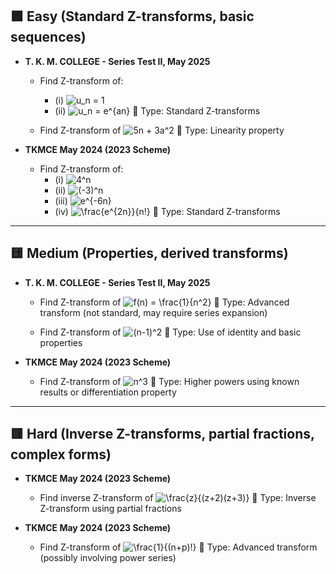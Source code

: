 ## 🟩 Easy (Standard Z-transforms, basic sequences)

- **T. K. M. COLLEGE - Series Test II, May 2025**
  - Find Z-transform of:
    - (i) <img src="https://latex.codecogs.com/png.latex?u_n%20%3D%201" alt="u_n = 1">
    - (ii) <img src="https://latex.codecogs.com/png.latex?u_n%20%3D%20e%5E%7Ban%7D" alt="u_n = e^{an}">
    🔹
    Type: Standard Z-transforms

  - Find Z-transform of <img src="https://latex.codecogs.com/png.latex?5n%20%2B%203a%5E2" alt="5n + 3a^2">
    🔹
    Type: Linearity property

- **TKMCE May 2024 (2023 Scheme)**
  - Find Z-transform of:
    - (i) <img src="https://latex.codecogs.com/png.latex?4%5En" alt="4^n">
    - (ii) <img src="https://latex.codecogs.com/png.latex?(-3)%5En" alt="(-3)^n">
    - (iii) <img src="https://latex.codecogs.com/png.latex?e%5E%7B-6n%7D" alt="e^{-6n}">
    - (iv) <img src="https://latex.codecogs.com/png.latex?%5Cfrac%7Be%5E%7B2n%7D%7D%7Bn!%7D" alt="\frac{e^{2n}}{n!}">
    🔹
    Type: Standard Z-transforms

---

## 🟨 Medium (Properties, derived transforms)

- **T. K. M. COLLEGE - Series Test II, May 2025**
  - Find Z-transform of <img src="https://latex.codecogs.com/png.latex?f(n)%20%3D%20%5Cfrac%7B1%7D%7Bn%5E2%7D" alt="f(n) = \frac{1}{n^2}">
    🔹
    Type: Advanced transform (not standard, may require series expansion)

  - Find Z-transform of <img src="https://latex.codecogs.com/png.latex?(n-1)%5E2" alt="(n-1)^2">
    🔹
    Type: Use of identity and basic properties

- **TKMCE May 2024 (2023 Scheme)**
  - Find Z-transform of <img src="https://latex.codecogs.com/png.latex?n%5E3" alt="n^3">
    🔹
    Type: Higher powers using known results or differentiation property

---

## 🟥 Hard (Inverse Z-transforms, partial fractions, complex forms)

- **TKMCE May 2024 (2023 Scheme)**
  - Find inverse Z-transform of <img src="https://latex.codecogs.com/png.latex?%5Cfrac%7Bz%7D%7B(z%2B2)(z%2B3)%7D" alt="\frac{z}{(z+2)(z+3)}">
    🔹
    Type: Inverse Z-transform using partial fractions

- **TKMCE May 2024 (2023 Scheme)**
  - Find Z-transform of <img src="https://latex.codecogs.com/png.latex?%5Cfrac%7B1%7D%7B(n%2Bp)!%7D" alt="\frac{1}{(n+p)!}">
    🔹
    Type: Advanced transform (possibly involving power series)
